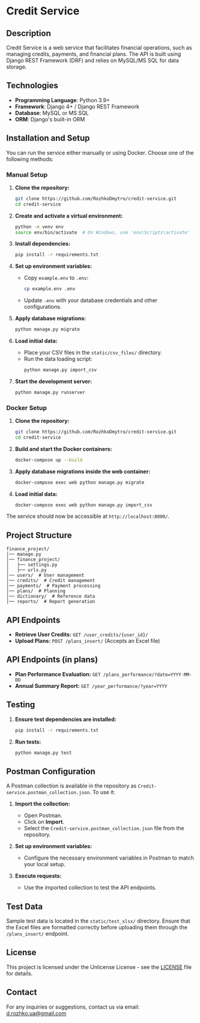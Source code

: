 # Credit Service

## Description
Credit Service is a web service that facilitates financial operations, such as managing credits, payments, and financial plans. The API is built using Django REST Framework (DRF) and relies on MySQL/MS SQL for data storage.

## Technologies
- **Programming Language**: Python 3.9+
- **Framework**: Django 4+ / Django REST Framework
- **Database**: MySQL or MS SQL
- **ORM**: Django's built-in ORM

## Installation and Setup

You can run the service either manually or using Docker. Choose one of the following methods:

### Manual Setup

1. **Clone the repository:**
   ```sh
   git clone https://github.com/RozhkoDmytro/credit-service.git
   cd credit-service
   ```

2. **Create and activate a virtual environment:**
   ```sh
   python -m venv env
   source env/bin/activate  # On Windows, use 'env\Scripts\activate'
   ```

3. **Install dependencies:**
   ```sh
   pip install -r requirements.txt
   ```

4. **Set up environment variables:**
   - Copy `example.env` to `.env`:
     ```sh
     cp example.env .env
     ```
   - Update `.env` with your database credentials and other configurations.

5. **Apply database migrations:**
   ```sh
   python manage.py migrate
   ```

6. **Load initial data:**
   - Place your CSV files in the `static/csv_files/` directory.
   - Run the data loading script:
     ```sh
     python manage.py import_csv
     ```

7. **Start the development server:**
   ```sh
   python manage.py runserver
   ```

### Docker Setup

1. **Clone the repository:**
   ```sh
   git clone https://github.com/RozhkoDmytro/credit-service.git
   cd credit-service
   ```

2. **Build and start the Docker containers:**
   ```sh
   docker-compose up --build
   ```

3. **Apply database migrations inside the web container:**
   ```sh
   docker-compose exec web python manage.py migrate
   ```

4. **Load initial data:**
   ```sh
   docker-compose exec web python manage.py import_csv
   ```

The service should now be accessible at `http://localhost:8000/`.
## Project Structure

```plaintext
finance_project/
│── manage.py
│── finance_project/
│   ├── settings.py
│   ├── urls.py
│── users/  # User management
│── credits/  # Credit management
│── payments/  # Payment processing
│── plans/  # Planning
│── dictionary/  # Reference data
│── reports/  # Report generation
```

## API Endpoints

- **Retrieve User Credits:** `GET /user_credits/{user_id}/`
- **Upload Plans:** `POST /plans_insert/` (Accepts an Excel file)

## API Endpoints (in plans)
- **Plan Performance Evaluation:** `GET /plans_performance/?date=YYYY-MM-DD`
- **Annual Summary Report:** `GET /year_performance/?year=YYYY`

## Testing

1. **Ensure test dependencies are installed:**
   ```sh
   pip install -r requirements.txt
   ```

2. **Run tests:**
   ```sh
   python manage.py test
   ```

## Postman Configuration

A Postman collection is available in the repository as `Credit-service.postman_collection.json`. To use it:

1. **Import the collection:**
   - Open Postman.
   - Click on **Import**.
   - Select the `Credit-service.postman_collection.json` file from the repository.

2. **Set up environment variables:**
   - Configure the necessary environment variables in Postman to match your local setup.

3. **Execute requests:**
   - Use the imported collection to test the API endpoints.

## Test Data

Sample test data is located in the `static/test_xlsx/` directory. Ensure that the Excel files are formatted correctly before uploading them through the `/plans_insert/` endpoint.

## License

This project is licensed under the Unlicense License - see the [LICENSE](LICENSE) file for details.

## Contact

For any inquiries or suggestions, contact us via email: [d.rozhko.ua@gmail.com](mailto\:d.rozhko.ua@gmail.com)
